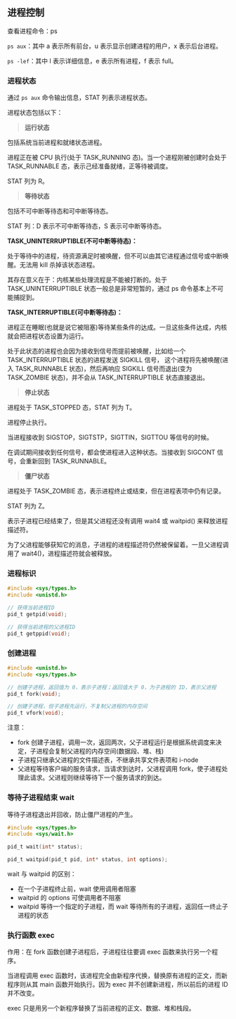## 进程控制

查看进程命令：ps

`ps aux`：其中 a 表示所有前台，u 表示显示创建进程的用户，x 表示后台进程。

`ps -lef`：其中 l 表示详细信息，e 表示所有进程，f 表示 full。

### 进程状态

通过 `ps aux` 命令输出信息，STAT 列表示进程状态。

进程状态包括以下：

> **运行状态**

包括系统当前进程和就绪状态进程。

进程正在被 CPU 执行(处于 TASK_RUNNING 态)。当一个进程刚被创建时会处于 TASK_RUNNABLE 态，表示己经准备就绪，正等待被调度。

STAT 列为 R。

> **等待状态**

包括不可中断等待态和可中断等待态。

STAT 列：D 表示不可中断等待态，S 表示可中断等待态。

**TASK_UNINTERRUPTIBLE(不可中断等待态)：**

处于等待中的进程，待资源满足时被唤醒，但不可以由其它进程通过信号或中断唤醒。无法用 kill 杀掉该状态进程。

其存在意义在于：内核某些处理流程是不能被打断的。处于 TASK_UNINTERRUPTIBLE 状态一般总是非常短暂的，通过 ps 命令基本上不可能捕捉到。

**TASK_INTERRUPTIBLE(可中断等待态)：**

进程正在睡眠(也就是说它被阻塞)等待某些条件的达成。一旦这些条件达成，内核就会把进程状态设置为运行。

处于此状态的进程也会因为接收到信号而提前被唤醒，比如给一个 TASK_INTERRUPTIBLE 状态的进程发送 SIGKILL 信号，
这个进程将先被唤醒(进入 TASK_RUNNABLE 状态)，然后再响应 SIGKILL 信号而退出(变为 TASK_ZOMBIE 状态)，并不会从 TASK_INTERRUPTIBLE 状态直接退出。

> **停止状态**

进程处于 TASK_STOPPED 态，STAT 列为 T。

进程停止执行。

当进程接收到 SIGSTOP，SIGTSTP，SIGTTIN，SIGTTOU 等信号的时候。

在调试期间接收到任何信号，都会使进程进入这种状态。当接收到 SIGCONT 信号，会重新回到 TASK_RUNNABLE。

> **僵尸状态**

进程处于 TASK_ZOMBIE 态，表示进程终止或结束，但在进程表项中仍有记录。

STAT 列为 Z。

表示子进程已经结束了，但是其父进程还没有调用 wait4 或 waitpid() 来释放进程描述符。

为了父进程能够获知它的消息，子进程的进程描述符仍然被保留着。一旦父进程调用了 wait4()，进程描述符就会被释放。

### 进程标识

```c
#include <sys/types.h>
#include <unistd.h>

// 获得当前进程ID
pid_t getpid(void);

// 获得当前进程的父进程ID
pid_t getppid(void);
```

### 创建进程

```c
#include <unistd.h>
#include <sys/types.h>

// 创建子进程，返回值为 0，表示子进程；返回值大于 0，为子进程的 ID，表示父进程
pid_t fork(void);

// 创建子进程，但子进程先运行，不复制父进程的内存空间
pid_t vfork(void);
```

注意：

* fork 创建子进程，调用一次，返回两次，父子进程运行是根据系统调度来决定，子进程会复制父进程的内存空间(数据段、堆、栈)
* 子进程只继承父进程的文件描述表，不继承共享文件表项和 i-node
* 父进程等待客户端的服务请求，当请求到达时，父进程调用 fork，使子进程处理此请求。父进程则继续等待下一个服务请求的到达。

### 等待子进程结束 wait

等待子进程退出并回收，防止僵尸进程的产生。

```c
#include <sys/types.h>
#include <sys/wait.h>

pid_t wait(int* status);

pid_t waitpid(pid_t pid, int* status, int options);
```

wait 与 waitpid 的区别：

* 在一个子进程终止前，wait 使用调用者阻塞
* waitpid 的 options 可使调用者不阻塞
* waitpid 等待一个指定的子进程，而 wait 等待所有的子进程，返回任一终止子进程的状态

### 执行函数 exec

作用：在 fork 函数创建子进程后，子进程往往要调 exec 函数来执行另一个程序。

当进程调用 exec 函数时，该进程完全由新程序代换，替换原有进程的正文，而新程序则从其 main 函数开始执行。因为 exec 并不创建新进程，所以前后的进程 ID 并不改变。

exec 只是用另一个新程序替换了当前进程的正文、数据、堆和栈段。




